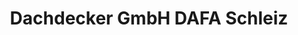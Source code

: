 ---
title: "Dachdecker GmbH DAFA Schleiz"
url: /schleiz/dachdecker-gmbh-dafa-schleiz/
shop: Allgemein
---